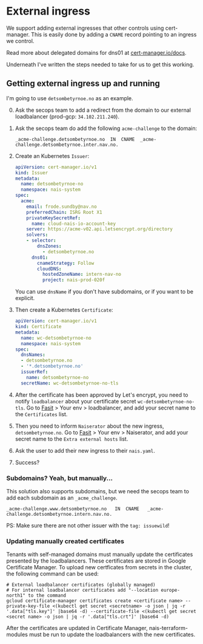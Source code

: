 # External ingress

We support adding external ingresses that other controls using cert-manager.
This is easily done by adding a `CNAME` record pointing to an ingress we control.

Read more about delegated domains for dns01 at [cert-manager.io/docs](https://cert-manager.io/docs/configuration/acme/dns01/#delegated-domains-for-dns01).

Underneath I've written the steps needed to take for us to get this working.

## Getting external ingress up and running

I'm going to use `detsombetyrnoe.no` as an example.

0. Ask the secops team to add a redirect from the domain to our external loadbalancer (prod-gcp: `34.102.211.240`).

1. Ask the secops team do add the following `acme-challenge` to the domain:

    ```
    _acme-challenge.detsombetyrnoe.no  IN  CNAME  _acme-challenge.detsombetyrnoe.inter.nav.no.
    ```

2. Create an Kubernetes `Issuer`:

    ```yaml
    apiVersion: cert-manager.io/v1
    kind: Issuer
    metadata:
      name: detsombetyrnoe-no
      namespace: nais-system
    spec:
      acme:
        email: frode.sundby@nav.no
        preferredChain: ISRG Root X1
        privateKeySecretRef:
          name: cloud-nais-io-account-key
        server: https://acme-v02.api.letsencrypt.org/directory
        solvers:
        - selector:
            dnsZones:
              - detsombetyrnoe.no
          dns01:
            cnameStrategy: Follow
            cloudDNS:
              hostedZoneName: intern-nav-no
              project: nais-prod-020f
    ```

    You can use `dnsName` if you don't have subdomains, or if you want to be explicit.

3. Then create a Kubernetes `Certificate`:

    ```yaml
	apiVersion: cert-manager.io/v1
    kind: Certificate
    metadata:
      name: wc-detsombetyrnoe-no
      namespace: nais-system
    spec:
      dnsNames:
      - detsombetyrnoe.no
      - '*.detsombetyrnoe.no'
      issuerRef:
        name: detsombetyrnoe-no
      secretName: wc-detsombetyrnoe-no-tls
    ```

4. After the certificate has been approved by Let's encrypt, you need to notify `loadbalancer` about your certificate secret `wc-detsombetyrnoe-no-tls`.
   Go to [Fasit](https://fasit.nais.io) > Your env > loadbalancer, and add your secret name to the `Certificates` list.
5. Then you need to inform `Naiserator` about the new ingress, `detsombetyrnoe.no`.
   Go to [Fasit](https://fasit.nais.io) > Your env > Naiserator, and add your secret name to the `Extra external hosts` list.
6. Ask the user to add their new ingress to their `nais.yaml`.
7. Success?

### Subdomains? Yeah, but manually...

This solution also supports subdomains, but we need the secops team to add each subdomain as an `_acme_challenge`.

```
_acme-challenge.www.detsombetyrnoe.no	IN	CNAME	_acme-challenge.detsombetyrnoe.intern.nav.no.
```

PS: Make sure there are not other issuer with the `tag: issuewild`!

### Updating manually created certificates

Tenants with self-managed domains must manually update the certificates presented by the loadbalancers. These certificates
are stored in Google Certificate Manager. To upload new certficates from secrets in the cluster, the following command can be used:
```
# External loadbalancer certificates (globally managed)
# For internal loadbalancer certificates add "--location europe-north1" to the command
gcloud certificate-manager certificates create <certificate name> --private-key-file <(kubectl get secret <secretname> -o json | jq -r '.data["tls.key"]' |base64 -d) --certificate-file <(kubectl get secret <secret name> -o json | jq -r '.data["tls.crt"]' |base64 -d)
```

After the certificates are updated in Certificate Manager, nais-terraform-modules must be run to update the loadbalancers with the new certificates.

